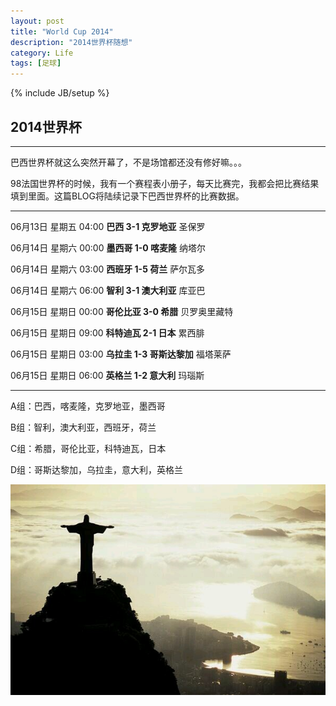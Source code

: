 ```yaml
---
layout: post
title: "World Cup 2014"
description: "2014世界杯随想"
category: Life
tags: [足球]
---
```

{% include JB/setup %}

## 2014世界杯

------
巴西世界杯就这么突然开幕了，不是场馆都还没有修好嘛。。。

98法国世界杯的时候，我有一个赛程表小册子，每天比赛完，我都会把比赛结果填到里面。这篇BLOG将陆续记录下巴西世界杯的比赛数据。

---

06月13日 星期五 04:00 **巴西 3-1 克罗地亚** 圣保罗

06月14日 星期六 00:00 **墨西哥 1-0 喀麦隆** 纳塔尔

06月14日 星期六 03:00 **西班牙 1-5 荷兰** 萨尔瓦多

06月14日 星期六 06:00 **智利 3-1 澳大利亚** 库亚巴

06月15日 星期日 00:00 **哥伦比亚 3-0 希腊** 贝罗奥里藏特

06月15日 星期日 09:00 **科特迪瓦 2-1 日本** 累西腓

06月15日 星期日 03:00 **乌拉圭 1-3 哥斯达黎加** 福塔莱萨

06月15日 星期日 06:00 **英格兰 1-2 意大利** 玛瑙斯

---

A组：巴西，喀麦隆，克罗地亚，墨西哥

B组：智利，澳大利亚，西班牙，荷兰

C组：希腊，哥伦比亚，科特迪瓦，日本

D组：哥斯达黎加，乌拉圭，意大利，英格兰


![world cup 2014](/images/2014/worldcup2014.jpg)